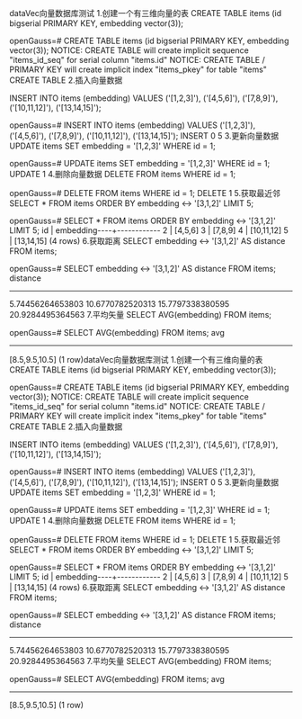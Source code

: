 dataVec向量数据库测试
1.创建一个有三维向量的表
CREATE TABLE items (id bigserial PRIMARY KEY, embedding vector(3));

openGauss=# CREATE TABLE items (id bigserial PRIMARY KEY, embedding vector(3));
NOTICE:  CREATE TABLE will create implicit sequence "items_id_seq" for serial column "items.id"
NOTICE:  CREATE TABLE / PRIMARY KEY will create implicit index "items_pkey" for table "items"
CREATE TABLE
2.插入向量数据

INSERT INTO items (embedding) VALUES ('[1,2,3]'), ('[4,5,6]'), ('[7,8,9]'), ('[10,11,12]'), ('[13,14,15]');

openGauss=# INSERT INTO items (embedding) VALUES ('[1,2,3]'), ('[4,5,6]'), ('[7,8,9]'), ('[10,11,12]'), ('[13,14,15]');
INSERT 0 5
3.更新向量数据
UPDATE items SET embedding = '[1,2,3]' WHERE id = 1;

openGauss=# UPDATE items SET embedding = '[1,2,3]' WHERE id = 1;
UPDATE 1
4.删除向量数据
DELETE FROM items WHERE id = 1;

openGauss=# DELETE FROM items WHERE id = 1;
DELETE 1
5.获取最近邻
SELECT * FROM items ORDER BY embedding <-> '[3,1,2]' LIMIT 5;

openGauss=# SELECT * FROM items ORDER BY embedding <-> '[3,1,2]' LIMIT 5;
 id | embedding----+------------
  2 | [4,5,6]
  3 | [7,8,9]
  4 | [10,11,12]
  5 | [13,14,15]
(4 rows)
6.获取距离
SELECT embedding <-> '[3,1,2]' AS distance FROM items;

openGauss=# SELECT embedding <-> '[3,1,2]' AS distance FROM items;
     distance

------------------
 5.74456264653803
 10.6770782520313
 15.7797338380595
 20.9284495364563
7.平均矢量
SELECT AVG(embedding) FROM items;

openGauss=# SELECT AVG(embedding) FROM items;
      avg

----------------
 [8.5,9.5,10.5]
(1 row)dataVec向量数据库测试
1.创建一个有三维向量的表
CREATE TABLE items (id bigserial PRIMARY KEY, embedding vector(3));

openGauss=# CREATE TABLE items (id bigserial PRIMARY KEY, embedding vector(3));
NOTICE:  CREATE TABLE will create implicit sequence "items_id_seq" for serial column "items.id"
NOTICE:  CREATE TABLE / PRIMARY KEY will create implicit index "items_pkey" for table "items"
CREATE TABLE
2.插入向量数据

INSERT INTO items (embedding) VALUES ('[1,2,3]'), ('[4,5,6]'), ('[7,8,9]'), ('[10,11,12]'), ('[13,14,15]');

openGauss=# INSERT INTO items (embedding) VALUES ('[1,2,3]'), ('[4,5,6]'), ('[7,8,9]'), ('[10,11,12]'), ('[13,14,15]');
INSERT 0 5
3.更新向量数据
UPDATE items SET embedding = '[1,2,3]' WHERE id = 1;

openGauss=# UPDATE items SET embedding = '[1,2,3]' WHERE id = 1;
UPDATE 1
4.删除向量数据
DELETE FROM items WHERE id = 1;

openGauss=# DELETE FROM items WHERE id = 1;
DELETE 1
5.获取最近邻
SELECT * FROM items ORDER BY embedding <-> '[3,1,2]' LIMIT 5;

openGauss=# SELECT * FROM items ORDER BY embedding <-> '[3,1,2]' LIMIT 5;
 id | embedding----+------------
  2 | [4,5,6]
  3 | [7,8,9]
  4 | [10,11,12]
  5 | [13,14,15]
(4 rows)
6.获取距离
SELECT embedding <-> '[3,1,2]' AS distance FROM items;

openGauss=# SELECT embedding <-> '[3,1,2]' AS distance FROM items;
     distance

------------------
 5.74456264653803
 10.6770782520313
 15.7797338380595
 20.9284495364563
7.平均矢量
SELECT AVG(embedding) FROM items;

openGauss=# SELECT AVG(embedding) FROM items;
      avg

----------------
 [8.5,9.5,10.5]
(1 row)
